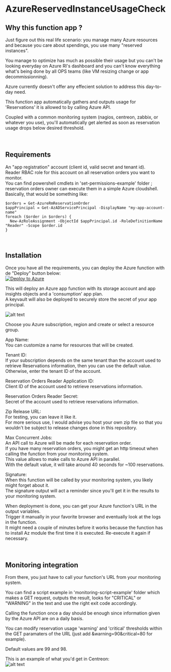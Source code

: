 # AzureReservedInstanceUsageCheck
  
## Why this function app ?
Just figure out this real life scenario: you manage many Azure resources and because you care about spendings, you use many "reserved instances".  
  
You manage to optimize has much as possible their usage but you can't be looking everyday on Azure RI's dashboard and you can't know everything what's being done by all OPS teams (like VM resizing change or app decommissionning).  
  
Azure currently doesn't offer any effecient solution to address this day-to-day need.  
  
This function app automatically gathers and outputs usage for 'Reservations' it is allowed to by calling Azure API.  
  
Coupled with a common monitoring system (nagios, centreon, zabbix, or whatever you use), you'll automatically get alerted as soon as reservation usage drops below desired threshold.  
</br>
</br>

## Requirements
An "app registration" account (client id, valid secret and tenant id).  
Reader RBAC role for this account on all reservation orders you want to monitor.  
You can find powershell cmdlets in 'set-permissions-example' folder ; reservation orders owner can execute them in a simple Azure cloudshell.  
Basically, that would be something like:  

    $orders = Get-AzureRmReservationOrder  
    $appPrincipal = Get-AzADServicePrincipal -DisplayName "my-app-account-name"  
    foreach ($order in $orders) {  
      New-AzRoleAssignment -ObjectId $appPrincipal.id -RoleDefinitionName "Reader" -Scope $order.id  
    }  
</br>

## Installation
Once you have all the requirements, you can deploy the Azure function with de "Deploy" button below:  
[![Deploy to Azure](https://aka.ms/deploytoazurebutton)](https://portal.azure.com/#create/Microsoft.Template/uri/https%3A%2F%2Fraw.githubusercontent.com%2Fmatoy%2FAzureReservedInstanceUsageCheck%2Fmain%2Farm-template%2FAzureReservedInstanceUsageCheck.json)
  
This will deploy an Azure app function with its storage account and app insights objects and a 'consumption' app plan.  
A keyvault will also be deployed to securely store the secret of your app principal.  
  
![alt text](https://github.com/matoy/AzureReservedInstanceUsageCheck/blob/main/img/screenshot1.png?raw=true)  
  
Choose you Azure subscription, region and create or select a resource group.  
  
App Name:  
You can customize a name for resources that will be created.  
  
Tenant ID:  
If your subscription depends on the same tenant than the account used to retrieve Reservations information, then you can use the default value.  
Otherwise, enter the tenant ID of the account.  
  
Reservation Orders Reader Application ID:  
Client ID of the account used to retrieve reservations information.  
  
Reservation Orders Reader Secret:  
Secret of the account used to retrieve reservations information.  
  
Zip Release URL:  
For testing, you can leave it like it.  
For more serious use, I would advise you host your own zip file so that you wouldn't be subject to release changes done in this repository.  
  
Max Concurrent Jobs:  
An API call to Azure will be made for each reservation order.  
If you have many reservation orders, you might get an http timeout when calling the function from your monitoring system.  
This value allows to make <value> calls to Azure API in parallel.  
With the default value, it will take around 40 seconds for ~100 reservations.  
  
Signature:  
When this function will be called by your monitoring system, you likely might forget about it.  
The signature output will act a reminder since you'll get it in the results to your monitoring system.  
  
When deployment is done, you can get your Azure function's URL in the output variables.  
Trigger it manually in your favorite browser and eventually look at the logs in the function.  
It might need a couple of minutes before it works because the function has to install Az module the first time it is executed. Re-execute it again if necessary.  
</br>
</br>

## Monitoring integration  
From there, you just have to call your function's URL from your monitoring system.  
  
You can find a script example in 'monitoring-script-example' folder which makes a GET request, outputs the result, looks for "CRITICAL" or "WARNING" in the text and use the right exit code accordingly.  
  
Calling the function once a day should be enough since information given by the Azure API are on a daily basis.  
  
You can modify reservation usage 'warning' and 'critical' thresholds within the GET paramaters of the URL (just add &warning=90&critical=80 for example).  
  
Default values are 99 and 98.  
  
This is an example of what you'd get in Centreon:  
![alt text](https://github.com/matoy/AzureReservedInstanceUsageCheck/blob/main/img/screenshot2.png?raw=true)  
  
